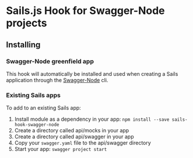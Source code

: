 # Sails.js Hook for Swagger-Node projects

## Installing

### Swagger-Node greenfield app

This hook will automatically be installed and used when creating a Sails application through the 
[Swagger-Node](https://www.npmjs.com/package/swagger-node) cli. 

### Existing Sails apps

To add to an existing Sails app:

1. Install module as a dependency in your app: `npm install --save sails-hook-swagger-node`
2. Create a directory called api/mocks in your app
3. Create a directory called api/swagger in your app
3. Copy your `swagger.yaml` file to the api/swagger directory
4. Start your app: `swagger project start`  

